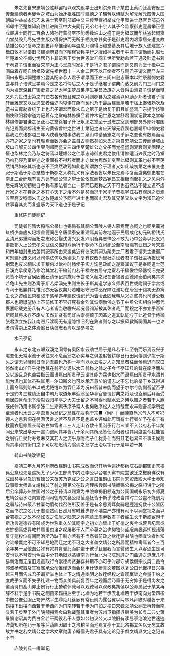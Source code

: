 <!-- { "loadSidebar": true } -->
　　朱之先自宋忠靖公胜非罢相以观文殿学士出知洪州其子某由上蔡而迁高安歴三传至建德者再徙今之坡山为始迁祖胜国时建德之子瑞芳以诗赋为解元解元四传入国朝曰仲益举永乐乙未进士官至刑部郎中又三传至继祖举成化甲辰进士厯官兵部员外郎郎中至楚雄知府致仕进阶亚中大夫同行兄弟七十余人其子今监察御史寔昌举正德戊辰进士同行二百余人诸孙行蕃衍至不能悉数坡山之盛于是为极既而华林盗起祠寝门堂焚毁几尽先世主版仅得保护而无所于栖变亦甚矣于是御史君内艰家居亲遭变故楚雄公以兴复命之御史拜命惟谨明年盗息乃购得旧寝堂基及其后地于族人遂建堂六楹曰敦本以奉旧书建德府君而下昭穆官称字行之版如神主者于中君子谓勤而礼越七年楚雄公卒御史忧居乃卜其前若干歩为世恩堂丌阁五世所受勅命若干通及贮遗书若干巻君子谓重而宻又前为正心堂歳时家礼于是行之君子谓端而则又前为堂十楹中三间曰着存祠自始祖及诸先祖世厯十一人余二百不以正终者不与焉君子谓义而严左三间曰永思以祠楚雄公暨其配辛恭人君子谓厚而正右三间曰逊志室本以贮祭器御史君尝与其子诰斆且学焉今是之名将俾后之人于是乎继君子谓典而逺又前为门三间门之内为墀既深且广御史君之兄太学生梦昌弟庠生宪昌及族之人皆得由焉君子谓整而辩又外为世进士第之门左右各有掖且翼之以厢则郡县为之建焉以风励乡邦者也君子谓轩而雅既又以世恩堂者偪迩内寝惧其燕而亵也乃于最后建重屋若干楹上奉诸勑次及遗书曰尊勑者统于上也君子谓宏而敬朱氏之第于是始复于旧且加盛焉广东提学按察副使欧阳君宗道为记着存之堂翰林修撰吕君仲木记世恩之堂舒君国裳记敦本之堂翰林编修邹君谦之记正心之堂徐君子升记永思之堂至于逊志之室则刑部员外郎叶君国光记焉而呉郡诸生王宠黄省曾继之世进士第记之者应天解元袁袠也嘉靖甲申御史君廵我江东诸郡越三年丙戌春既竣事访我二泉山中请通志之乌乎家之变也有数焉而理亦符之家之复也有理焉而数亦会之盖自古则然矣如朱氏之第自忠靖公三传而徙坡山坡山自解元公四传至刑部而盛又三四传至楚雄公之父子而尤盛盛则衰衰则变固理之恒也华林之变乃与之符焉以楚雄公之仁厚忠谅御史君之俊伟清修适当兴衰之时乃堂乃构乃寝乃室继述之责固有不得辞者而才亦优为焉然非变至此极则其革也必不至荡然销尽如彼其新也必不至焕然改观如此也所谓数会于理者又如此哉初第之未罹变也祀于斯燕于斯合羣族于斯郡之人称礼义有家法者皆以朱氏先焉今复而盛矣御史君在南北二台廷规有言方巡有绩公辅之望士论攸属而梦昌宪昌又相继而起礼义之风内外后先辉映充牣继自今称有家法者岂止一郡而巳哉称之天下可也虽然法不徒立道不虚行家之本在身身之本在心天下之治不外是矣而况于家乎予昔视学江右有观风之责焉五至高安稔闻朱氏之故楚雄公予同年进士也而御史君及其兄弟又以文字为知巳追忆往事喜其变而复盛乐为天下道也于是乎记

　　重修陈司徒祠记

　　司徒者何隋大将陈公杲仁也锡曷有其祠公晋陵人锡人慕焉而亦祠之也祠坐震对虹桥少南歳乆圮壊宣德间邑令唐侯泰安重建焉其前左地逼于民居成化初元砖桥钱氏孟清兄弟重购而拓之志称公娶沈发兴女发兴阴畜异志惮公不敢为乃中公毒以死发兴事败郡人上公忠孝文武信义谋辩八絶行于朝命下立祠祀公至南唐赐有武烈之号宋宣和四年加封忠佑盖其祀事所由来逺矣近有议改其祠为聚夫之厂者君子谓夫主送迎厂可别建也废义祠以司供亿何以劝德未几复有议改为里社之坛者君子谓社主祈报坛可别营也废义祠以求丰穰何以歆神时畅侯子实方饬邑政闻之遂寝其议于是奉祠道士范日溪克承侯意乃修治其堂若干楹前门若干楹左右居守之室若干楹像位祭器视旧完妥赀皆不烦于官侯因镵石请予记其歳月予尝论义起之祀在吾锡者至德如泰伯尚矣其次若龟山先生则游寓于斯若梁溪先生则生长于斯其道学忠义师表百世或附祠于学宫或专祠于惠麓其礼惟允亦无容议矣乃若睢阳守张中丞保障江淮功在唐室于锡初无游寓生长之迹维民崇奉成于感孚迩年建议请祀允为着令此固我朝从义之盛典也司徒公我郡人也德懋望协上匹前修正不容奸死有余烈其恢纲励俗之节于中丞公实相伯仲厯代褒嘉昭载史册凡有人心者皆当敬瞻兴起况吾锡渐被其休者哉尸而祝之不亦宜乎吾知斯祠其将永存不废矣虽然非贤有司好古崇德慎于因革之道其孰能与于此近督学侍御张君汝立按我江南毁斥淫祠无有遗隐惟旧列在典者则存之以振风敎斯祠固其一也论者谓得崇正之体焉他日续邑志者尚以是参考之

　　水云亭记

　　永丰之东北五巘双溪之间粤有奥区水云翁世居于是凡若干年至翁而乐焉云兴于巘变化无常水流于溪往来不息而翁之心实与之俱盖躬督耕稼日行田间倦则少憇于斯乆之谓无以蔽风日而适吾趣也乃构一亭而以水云名之人之知翁者往而候焉退而叹曰悠然南山洋洋乎泌也其在翁所矣遂以水云翁称之翁之子今华亭知县豹昔在庠序而从公以游且息也翁尝指云而语焉曰所贵乎云谓其能为霖也指水而语焉曰所贵乎水谓其能为泽也其体虽殊其用一尔知斯义也可以承吾意矣豹谨志之不忘比豹举于乡既得进士而令焉则贻书以戒尤惓惓以为霖且泽为况曰吾昔未能而望于尔尔今能副吾望否乎于是豹考三载绩还自中朝乃取道永丰迎翁至华亭官舍谓封典之将及也盍前后拜而受焉居四月命未下浩然西归华亭之大夫士留之不可得也赋水云之诗以赠之者若干人厥既成什乃用书属徐张二生来谒予序予常人也何敢序松人之诗哉而永丰则吾视学所尝至焉者也水云之亭吾当为翁记之翁性孝友称于宗■〈尚阝〉而鲠直尚义气人不可犯视人之急若恫在躬汲汲赴之若不及且不足也盖乡评如此可谓有士行者矣予在永丰有杖而衣冠修眉长髯皓白如雪者二三人走山谷数十里诣予行台曰某不入公府若干年矣闻公来故出卒无一言而退问其年皆八十余问其所厯皆仕而归者也其风度盖今犹能言之翁行且受封寿考未艾其若人之流乎身隠而子仕犹身仕而归且老也易曰不事王侯高尚其事诗曰衡门之下可以栖迟请为翁诵之翁字玊治以字行于是年若干矣

　　鹤山书院改建记

　　嘉靖三年九月苏州府改建鹤山书院成改而仍其地今巡抚都察院右副都御史苍梧呉公意也先是巡抚太子少保工部尚书内江李公以台署乆寓书院尝欲迁之檄府详议有成画矣寻以歳饥暂辍公来莅苏乃克成之公之言曰惟鹤山书院为宋资政殿大学士参知政事赠太师谥文靖魏公了翁之赐第公在政府理宗尝御书院额赐公掲之临卭讲学之所后公卒葬苏州胜国时公之子孙请以赐第为书院命掲旧额遂为公祠国朝永乐初少师夏忠靖公治水江南宣徳间司徒周文襄公继莅廵抚皆于斯乎聴政当其时二公岂不能别为之署哉诗曰蔽芾甘棠勿翦勿伐召伯所茇盖于是有余思焉耳矣嗣是歴廵抚数十公皆因之而书院之名几于虚设然而日廵月省时葺岁修不壊益严亦惟有司不以祠堂视之而以台署视之之故不然如汉之任唐之陆宋之呉陈章王周尹数君子者或生长于斯或宦游于斯功言道徳各有所成为世称重久矣其祠宇之初立亦皆出于好徳之衷今或荒且圮焉或右姓据焉或异教并焉虽忽诸之叹屡形于人而卒莫之治也抑独何哉况南畿巡抚视诸藩臬守廵权位有间而治所乃缺于制亦若有不当然者前政之欲迁建书院也固宜论者惟知时诎举赢之不可不知易地而迁之尤不可之大者盖文靖公之所居而精神寓焉者今三百余年矣一旦他图公如有灵其肯舍此而肸蠁于彼乎且自我而言譬诸生人以客逐主是可安也孰不可安也今盍中分其地限以髙墉南为行台北为书院别辟之门曲通之道庶几不易新治而无废旧规宣政行令崇徳尚贤兼存并用不亦可乎时郡守胡侯缵宗长呉二邑令郭波杨叔器及其寮属承公命惟谨退而会材用计徒庸具文若图以复公曰允哉择日兴事越三月而告成君子谓斯举也体上下之情通幽明之故逹经权之宜观赢诎之会量丰约之度裁乎义而不失乎礼建一物而众羙具前复百年之观而后乃垂于无穷抑于是得尚友之道焉诗曰髙山仰止景行行止猗欤休哉可以观徳可以观政矣胡侯以公命属记于某某再辞不获于是乎书院之制自来鹤楼后至于北墙为地若干歩去北墙若干歩南向为堂四楹中塑公像公服正笏俨然平生鼎炬几筵厥有常设前为露台翼以两序凡拜瞻对越皆于来鹤楼下出楼而西若干歩西向为门南转若干歩为门如之榜曰宋魏文靖公祠堂再转而南又若干歩至于外门院额掲焉佥曰称哉董其事者为苏州卫指挥呉继美为长呉二典史萧景腆谢诏其为费白金若干两役若干人悉如公初议公又以院旧有读易亭沧浪池世逺迹湮莫知所在乃于东序后蔬圃因取土之洿稍凿而池焉又亭于其北各掲其名以无忘其故故并书之若文靖公之学术文章勋庸节概儒先君子具有定论见于虞文靖呉文定之记者不书

　　庐陵刘氏一椿堂记

